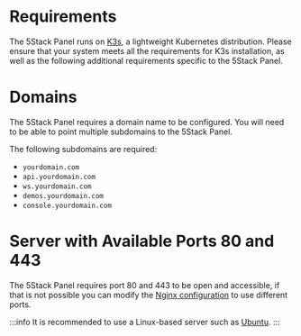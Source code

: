 # Requirements

The 5Stack Panel runs on [K3s](https://docs.k3s.io/installation/requirements), a lightweight Kubernetes distribution. Please ensure that your system meets all the requirements for K3s installation, as well as the following additional requirements specific to the 5Stack Panel.

# Domains

The 5Stack Panel requires a domain name to be configured. You will need to be able to point multiple subdomains to the 5Stack Panel.

The following subdomains are required:

- `yourdomain.com`
- `api.yourdomain.com`
- `ws.yourdomain.com`
- `demos.yourdomain.com`
- `console.yourdomain.com`

# Server with Available Ports 80 and 443

The 5Stack Panel requires port 80 and 443 to be open and accessible, if that is not possible you can modify the [Nginx configuration](/install/nginx) to use different ports.

:::info
It is recommended to use a Linux-based server such as [Ubuntu](https://ubuntu.com/download/server).
:::
